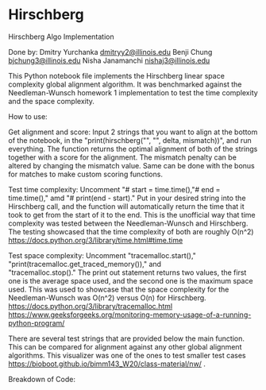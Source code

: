 # Hirschberg
Hirschberg Algo Implementation

Done by:
  Dmitry Yurchanka dmitryy2@illinois.edu
  Benji Chung bjchung3@illinois.edu
  Nisha Janamanchi nishaj3@illinois.edu


This Python notebook file implements the Hirschberg linear space complexity global alignment algorithm. It was benchmarked against the Needleman-Wunsch homework 1 implementation to test the time complexity and the space complexity.

How to use:

  Get alignment and score:
    Input 2 strings that you want to align at the bottom of the notebook, in the "print(hirschberg("", "", delta, mismatch))", and run everything. 
    The function returns the optimal alignment of both of the strings together with a score for the alignment. The mismatch penalty can be altered
    by changing the mismatch value. Same can be done with the bonus for matches to make custom scoring functions.

  Test time complexity:
    Uncomment "# start = time.time(),"# end = time.time()," amd "# print(end - start)."
    Put in your desired string into the Hirschberg call, and the function will automatically 
    return the time that it took to get from the start of it to the end. This is the unofficial
    way that time complexity was tested between the Needleman-Wunsch and Hirschberg. The testing showcased
    that the time complexity of both are roughly O(n^2)
    https://docs.python.org/3/library/time.html#time.time
    
  Test space complexity:
    Uncomment "tracemalloc.start()," "print(tracemalloc.get_traced_memory())," and   
    "tracemalloc.stop()." The print out statement returns two values, the first one
    is the average space used, and the second one is the maximum space used. This
    was used to showcase that the space complexity for the Needleman-Wunsch was O(n^2)
    versus O(n) for Hirschberg.
    https://docs.python.org/3/library/tracemalloc.html
    https://www.geeksforgeeks.org/monitoring-memory-usage-of-a-running-python-program/
    

There are several test strings that are provided below the main function. This can be compared for alignment against any other global alignment algorithms. This visualizer was one of the ones to test smaller test cases https://bioboot.github.io/bimm143_W20/class-material/nw/ .


Breakdown of Code:


